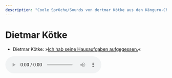 ```yaml
---
description: "Coole Sprüche/Sounds von dertmar Kötke aus den Känguru-Chroniken."
---
```

# Dietmar Kötke

- Dietmar Kötke: »[Ich hab seine Hausaufgaben aufgegessen.](../files/dietmar-ich_hab_seine_hausaufgaben_aufgegessen.mp3)«

<audio controls><source src='../files/dietmar-ich_hab_seine_hausaufgaben_aufgegessen.mp3' type='audio/mpeg'></audio>


